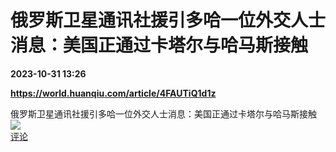 # 俄罗斯卫星通讯社援引多哈一位外交人士消息：美国正通过卡塔尔与哈马斯接触

**2023-10-31 13:26**

**https://world.huanqiu.com/article/4FAUTiQ1d1z**

俄罗斯卫星通讯社援引多哈一位外交人士消息：美国正通过卡塔尔与哈马斯接触  
![](https://img3.chouti.com/CHOUTI_20231031/690241000725454C9F5790C8EE4EA9C1_W218H218.jpeg)  
[评论](https://m.chouti.com/link/40463834)